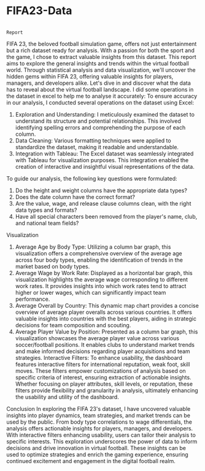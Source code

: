 # FIFA23-Data


                                                                                                Report
FIFA 23, the beloved football simulation game, offers not just entertainment but a rich dataset ready for analysis. With a passion for both the sport and the game, I chose to extract valuable insights from this dataset. This report aims to explore the general insights and trends within the virtual football world. Through statistical analysis and data visualization, we'll uncover the hidden gems within FIFA 23, offering valuable insights for players, managers, and developers alike. Let's dive in and discover what the data has to reveal about the virtual football landscape.
I did some operations in the dataset in excel to help me to analyse it accurately:
To ensure accuracy in our analysis, I conducted several operations on the dataset using Excel:
1.	Exploration and Understanding: I meticulously examined the dataset to understand its structure and potential relationships. This involved identifying spelling errors and comprehending the purpose of each column.
2.	Data Cleaning: Various formatting techniques were applied to standardize the dataset, making it readable and understandable.
3.	Integration with Tableau: The Excel dataset was seamlessly integrated with Tableau for visualization purposes. This integration enabled the creation of interactive and insightful visual representations of the data.


To guide our analysis, the following key questions were formulated:
1.	Do the height and weight columns have the appropriate data types?
2.	Does the date column have the correct format?
3.	Are the value, wage, and release clause columns clean, with the right data types and formats?
4.	Have all special characters been removed from the player's name, club, and national team fields? 

Visualization

1.	Average Age by Body Type: Utilizing a column bar graph, this visualization offers a comprehensive overview of the average age across four body types, enabling the identification of trends in the market based on body types.
2.	Average Wage by Work Rate: Displayed as a horizontal bar graph, this visualization highlights the average wage corresponding to different work rates. It provides insights into which work rates tend to attract higher or lower wages, which can significantly impact team performance.
3.	Average Overall by Country: This dynamic map chart provides a concise overview of average player overalls across various countries. It offers valuable insights into countries with the best players, aiding in strategic decisions for team composition and scouting.
4.	Average Player Value by Position: Presented as a column bar graph, this visualization showcases the average player value across various soccer/football positions. It enables clubs to understand market trends and make informed decisions regarding player acquisitions and team strategies.
Interactive Filters: To enhance usability, the dashboard features interactive filters for international reputation, weak foot, skill moves. These filters empower customizations of analysis based on specific criteria of interest, ensuring extraction of actionable insights. Whether focusing on player attributes, skill levels, or reputation, these filters provide flexibility and granularity in analysis, ultimately enhancing the usability and utility of the dashboard.

Conclusion
In exploring the FIFA 23's dataset, I have uncovered valuable insights into player dynamics, team strategies, and market trends can be used by the public. From body type correlations to wage differentials, the analysis offers actionable insights for players, managers, and developers. With interactive filters enhancing usability, users can tailor their analysis to specific interests. This exploration underscores the power of data to inform decisions and drive innovation in virtual football. These insights can be used to optimize strategies and enrich the gaming experience, ensuring continued excitement and engagement in the digital football realm.


